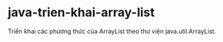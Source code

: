 # java-trien-khai-array-list
Triển khai các phương thức của ArrayList theo thư viện java.util.ArrayList.  
